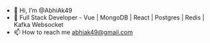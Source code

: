 - 👋 Hi, I’m @AbhiAk49
- 👀 Full Stack Developer - Vue | MongoDB | React | Postgres | Redis | Kafka Websocket
- 📫 How to reach me abhiak49@gmail.com

<!---
AbhiAk49/AbhiAk49 is a ✨ special ✨ repository because its `README.md` (this file) appears on your GitHub profile.
You can click the Preview link to take a look at your changes.
--->
